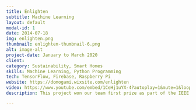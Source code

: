 ```yaml
---
title: Enlighten
subtitle: Machine Learning
layout: default
modal-id: 1
date: 2014-07-18
img: enlighten.png
thumbnail: enlighten-thumbnail-6.png
alt: image-alt
project-date: January to March 2020
client: 
category: Sustainability, Smart Homes
skills: Machine Learning, Python Programming
tech: TensorFlow, Firebase, Raspberry Pi
website: https://domogami.wixsite.com/enlighten 
video: https://www.youtube.com/embed/1CeHj1uYX-4?autoplay=1&mute=1&loop=1&color=1
description: This project won our team first prize as part of the IEEE Quarterly Projects Competition at UCSD. Sitting in UCSD's Geisel Library to brainstorm ideas for our project, we observed that during the day on weekends, when there were hardly any people in the large areas of the main floor, all the lights would be turned on. While public buildings have motion sensors, these are prone to error. Additionally, power wastage in households is common since people forget to turn their lights off. To solve this problem, we created a smart light switch module that makes it easier for people to remember to turn lights on or off, via an app or automation using machine learning. The light switch module below can easily be attached to a light switch. Two Raspberry Pis were used - one for detecting people leveraging Google's pre-trained TensorFlow models and another for communicating with servos that flipped the light switch when commanded to using the app. Firebase was used to store information about the lights in the room and their state (on or off). My role involved automating the process of turning lights on or off using machine learning. 

---
```

